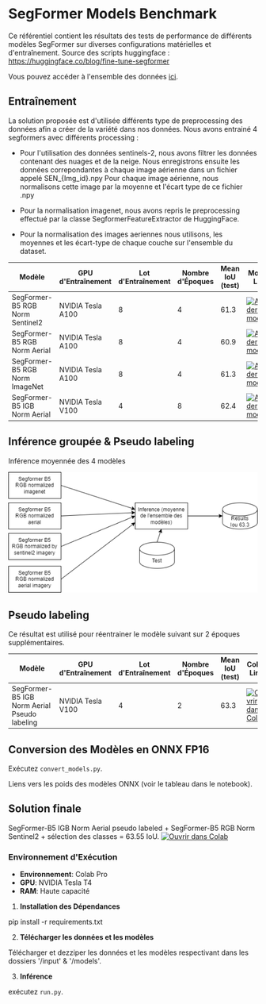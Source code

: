 # SegFormer Models Benchmark

Ce référentiel contient les résultats des tests de performance de différents modèles SegFormer sur diverses configurations matérielles et d'entraînement.
Source des scripts huggingface : https://huggingface.co/blog/fine-tune-segformer

Vous pouvez accéder à l'ensemble des données [ici](https://ignf.github.io/FLAIR/#FLAIR2).

## Entraînement

La solution proposée est d'utilisée différents type de preprocessing des données afin a créer de la variété dans nos données. Nous avons entrainé 4 segformers avec différents processing :

- Pour l'utilisation des données sentinels-2, nous avons filtrer les données contenant des nuages et de la neige. Nous enregistrons ensuite les données correpondantes à chaque image aérienne dans un fichier appelé SEN_{Img_id}.npy Pour chaque image aérienne, nous normalisons cette image par la moyenne et l'écart type de ce fichier .npy

- Pour la normalisation imagenet, nous avons repris le preprocessing effectué par la classe SegformerFeatureExtractor de HuggingFace.

- Pour la normalisation des images aeriennes nous utilisons, les moyennes et les écart-type de chaque couche sur l'ensemble du dataset.


| Modèle                           | GPU d'Entraînement  | Lot d'Entraînement | Nombre d'Époques | Mean IoU (test)  | Models Link      | Training Script  |
|----------------------------------|---------------------|--------------------|------------------|------------------|------------------|------------------|
| SegFormer-B5 RGB Norm Sentinel2  | NVIDIA Tesla A100   | 8                  | 4                | 61.3             | [![Accéder aux modèles](https://img.shields.io/badge/Mod%C3%A8les-Google%20Drive-blue.svg)](https://drive.google.com/drive/folders/1GfI5OwrInzdMz--_VC0jY5AU13bxRJoy?usp=sharing)                 | [![Ouvrir dans Colab](https://colab.research.google.com/assets/colab-badge.svg)](https://colab.research.google.com/drive/17Cwkb2vIiXiXxhZaZ-98Cuusne_mp4KX?authuser=1#scrollTo=LDZvoduQLNjI)                |
| SegFormer-B5 RGB Norm Aerial     | NVIDIA Tesla A100   | 8                  | 4                | 60.9             | [![Accéder aux modèles](https://img.shields.io/badge/Mod%C3%A8les-Google%20Drive-blue.svg)](https://drive.google.com/drive/folders/1junYUKA64swtwad9nbaoZu4XmBNIxokL?usp=sharing)                 | -                |
| SegFormer-B5 RGB Norm ImageNet   | NVIDIA Tesla A100   | 8                  | 4                | 61.3             | [![Accéder aux modèles](https://img.shields.io/badge/Mod%C3%A8les-Google%20Drive-blue.svg)](https://drive.google.com/drive/folders/1lDq9hhcJs7mtmbt3f4zY7NlSDlcfQDi5?usp=sharing)                 | -                |
| SegFormer-B5 IGB Norm Aerial     | NVIDIA Tesla V100   | 4                  | 8                | 62.4             | [![Accéder aux modèles](https://img.shields.io/badge/Mod%C3%A8les-Google%20Drive-blue.svg)](https://drive.google.com/drive/folders/1G03xSQaqoy5gk2hFouCcfZIIf8Sqbc65?usp=sharing) |[![Ouvrir dans Colab](https://colab.research.google.com/assets/colab-badge.svg)](https://drive.google.com/file/d/17Cwkb2vIiXiXxhZaZ-98Cuusne_mp4KX/view?usp=sharing)               |

## Inférence groupée & Pseudo labeling

Inférence moyennée des 4 modèles 

![Modèles ensemblistes](https://raw.githubusercontent.com/alanent/flair2_ign_2nd_place/main/assets/ensemble_models.png)




## Pseudo labeling

Ce résultat est utilisé pour réentrainer le modèle suivant sur 2 époques supplémentaires.

| Modèle                                            | GPU d'Entraînement  | Lot d'Entraînement | Nombre d'Époques | Mean IoU (test)  | Colab Link       |
|---------------------------------------------------|---------------------|--------------------|------------------|------------------|------------------|
| SegFormer-B5 IGB Norm Aerial Pseudo labeling      | NVIDIA Tesla V100   | 4                  | 2                | 63.3             | [![Ouvrir dans Colab](https://colab.research.google.com/assets/colab-badge.svg)](https://drive.google.com/file/d/14QWUJzTqbJfjtE54587aJbLenawV-7Lm/view?usp=sharing)                   |

## Conversion des Modèles en ONNX FP16

Exécutez `convert_models.py`.

Liens vers les poids des modèles ONNX (voir le tableau dans le notebook).


## Solution finale

SegFormer-B5 IGB Norm Aerial pseudo labeled + SegFormer-B5 RGB Norm Sentinel2 + sélection des classes = 63.55 IoU. [![Ouvrir dans Colab](https://colab.research.google.com/assets/colab-badge.svg)](https://drive.google.com/file/d/1mM4oTfXj6wthzVneihG-BHHI800BOz_M/view?usp=sharing)

### Environnement d'Exécution

- **Environnement**: Colab Pro
- **GPU**: NVIDIA Tesla T4
- **RAM**: Haute capacité


1. **Installation des Dépendances**

pip install -r requirements.txt


2. **Télécharger les données et les modèles**

Télécharger et dezziper les données et les modèles respectivant dans les dossiers '/input' & '/models'.

3. **Inférence**

 exécutez `run.py`.




